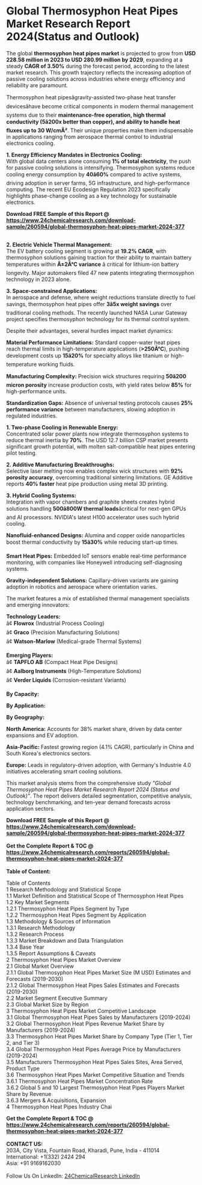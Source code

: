 <h1>Global Thermosyphon Heat Pipes Market Research Report 2024(Status and Outlook)</h1><p>The global <strong>thermosyphon heat pipes market</strong> is projected to grow from <strong>USD 228.58 million in 2023 to USD 280.99 million by 2029</strong>, expanding at a steady <strong>CAGR of 3.50%</strong> during the forecast period, according to the latest market research. This growth trajectory reflects the increasing adoption of passive cooling solutions across industries where energy efficiency and reliability are paramount.</p><p>Thermosyphon heat pipesâgravity-assisted two-phase heat transfer devicesâhave become critical components in modern thermal management systems due to their <strong>maintenance-free operation, high thermal conductivity (5â200x better than copper), and ability to handle heat fluxes up to 30 W/cmÂ²</strong>. Their unique properties make them indispensable in applications ranging from aerospace thermal control to industrial electronics cooling.</p><p><strong>1. Energy Efficiency Mandates in Electronics Cooling:</strong><br>
With global data centers alone consuming <strong>1% of total electricity</strong>, the push for passive cooling solutions is intensifying. Thermosyphon systems reduce cooling energy consumption by <strong>40â60%</strong> compared to active systems, driving adoption in server farms, 5G infrastructure, and high-performance computing. The recent EU Ecodesign Regulation 2023 specifically highlights phase-change cooling as a key technology for sustainable electronics.</p><div><b>Download FREE Sample of this Report @ 
            <a href="https://www.24chemicalresearch.com/download-sample/260594/global-thermosyphon-heat-pipes-market-2024-377">
            https://www.24chemicalresearch.com/download-sample/260594/global-thermosyphon-heat-pipes-market-2024-377</a></b></div><br><p><strong>2. Electric Vehicle Thermal Management:</strong><br>
The EV battery cooling segment is growing at <strong>19.2% CAGR</strong>, with thermosyphon solutions gaining traction for their ability to maintain battery temperatures within <strong>Â±2Â°C variance</strong> â critical for lithium-ion battery longevity. Major automakers filed 47 new patents integrating thermosyphon technology in 2023 alone.</p><p><strong>3. Space-constrained Applications:</strong><br>
In aerospace and defense, where weight reductions translate directly to fuel savings, thermosyphon heat pipes offer <strong>3â5x weight savings</strong> over traditional cooling methods. The recently launched NASA Lunar Gateway project specifies thermosyphon technology for its thermal control system.</p><p>Despite their advantages, several hurdles impact market dynamics:</p><p><strong>Material Performance Limitations:</strong> Standard copper-water heat pipes reach thermal limits in high-temperature applications (<strong>&gt;250Â°C</strong>), pushing development costs up <strong>15â20%</strong> for specialty alloys like titanium or high-temperature working fluids.</p><p><strong>Manufacturing Complexity:</strong> Precision wick structures requiring <strong>50â200 micron porosity</strong> increase production costs, with yield rates below <strong>85%</strong> for high-performance units.</p><p><strong>Standardization Gaps:</strong> Absence of universal testing protocols causes <strong>25% performance variance</strong> between manufacturers, slowing adoption in regulated industries.</p><p><strong>1. Two-phase Cooling in Renewable Energy:</strong><br>
Concentrated solar power plants now integrate thermosyphon systems to reduce thermal inertia by <strong>70%</strong>. The USD 12.7 billion CSP market presents significant growth potential, with molten salt-compatible heat pipes entering pilot testing.</p><p><strong>2. Additive Manufacturing Breakthroughs:</strong><br>
Selective laser melting now enables complex wick structures with <strong>92% porosity accuracy</strong>, overcoming traditional sintering limitations. GE Additive reports <strong>40% faster</strong> heat pipe production using metal 3D printing.</p><p><strong>3. Hybrid Cooling Systems:</strong><br>
Integration with vapor chambers and graphite sheets creates hybrid solutions handling <strong>500â800W thermal loads</strong>âcritical for next-gen GPUs and AI processors. NVIDIA's latest H100 accelerator uses such hybrid cooling.</p><p><strong>Nanofluid-enhanced Designs:</strong> Alumina and copper oxide nanoparticles boost thermal conductivity by <strong>15â30%</strong> while reducing start-up times.</p><p><strong>Smart Heat Pipes:</strong> Embedded IoT sensors enable real-time performance monitoring, with companies like Honeywell introducing self-diagnosing systems.</p><p><strong>Gravity-independent Solutions:</strong> Capillary-driven variants are gaining adoption in robotics and aerospace where orientation varies.</p><p>The market features a mix of established thermal management specialists and emerging innovators:</p><p><strong>Technology Leaders:</strong><br>
â¢ <strong>Flowrox</strong> (Industrial Process Cooling)<br>
â¢ <strong>Graco</strong> (Precision Manufacturing Solutions)<br>
â¢ <strong>Watson-Marlow</strong> (Medical-grade Thermal Systems)</p><p><strong>Emerging Players:</strong><br>
â¢ <strong>TAPFLO AB</strong> (Compact Heat Pipe Designs)<br>
â¢ <strong>Aalborg Instruments</strong> (High-Temperature Solutions)<br>
â¢ <strong>Verder Liquids</strong> (Corrosion-resistant Variants)</p><p><strong>By Capacity:</strong></p><p><strong>By Application:</strong></p><p><strong>By Geography:</strong></p><p><strong>North America:</strong> Accounts for 38% market share, driven by data center expansions and EV adoption.</p><p><strong>Asia-Pacific:</strong> Fastest growing region (4.1% CAGR), particularly in China and South Korea's electronics sectors.</p><p><strong>Europe:</strong> Leads in regulatory-driven adoption, with Germany's Industrie 4.0 initiatives accelerating smart cooling solutions.</p><p>This market analysis stems from the comprehensive study <em>"Global Thermosyphon Heat Pipes Market Research Report 2024 (Status and Outlook)"</em>. The report delivers detailed segmentation, competitive analysis, technology benchmarking, and ten-year demand forecasts across application sectors.</p><div><b>Download FREE Sample of this Report @ 
            <a href="https://www.24chemicalresearch.com/download-sample/260594/global-thermosyphon-heat-pipes-market-2024-377">
            https://www.24chemicalresearch.com/download-sample/260594/global-thermosyphon-heat-pipes-market-2024-377</a></b></div><br><div><b>Get the Complete Report & TOC @ 
            <a href="https://www.24chemicalresearch.com/reports/260594/global-thermosyphon-heat-pipes-market-2024-377">
            https://www.24chemicalresearch.com/reports/260594/global-thermosyphon-heat-pipes-market-2024-377</a></b></div><br>
            <b>Table of Content:</b><p>Table of Contents<br />
1 Research Methodology and Statistical Scope<br />
1.1 Market Definition and Statistical Scope of Thermosyphon Heat Pipes<br />
1.2 Key Market Segments<br />
1.2.1 Thermosyphon Heat Pipes Segment by Type<br />
1.2.2 Thermosyphon Heat Pipes Segment by Application<br />
1.3 Methodology & Sources of Information<br />
1.3.1 Research Methodology<br />
1.3.2 Research Process<br />
1.3.3 Market Breakdown and Data Triangulation<br />
1.3.4 Base Year<br />
1.3.5 Report Assumptions & Caveats<br />
2 Thermosyphon Heat Pipes Market Overview<br />
2.1 Global Market Overview<br />
2.1.1 Global Thermosyphon Heat Pipes Market Size (M USD) Estimates and Forecasts (2019-2030)<br />
2.1.2 Global Thermosyphon Heat Pipes Sales Estimates and Forecasts (2019-2030)<br />
2.2 Market Segment Executive Summary<br />
2.3 Global Market Size by Region<br />
3 Thermosyphon Heat Pipes Market Competitive Landscape<br />
3.1 Global Thermosyphon Heat Pipes Sales by Manufacturers (2019-2024)<br />
3.2 Global Thermosyphon Heat Pipes Revenue Market Share by Manufacturers (2019-2024)<br />
3.3 Thermosyphon Heat Pipes Market Share by Company Type (Tier 1, Tier 2, and Tier 3)<br />
3.4 Global Thermosyphon Heat Pipes Average Price by Manufacturers (2019-2024)<br />
3.5 Manufacturers Thermosyphon Heat Pipes Sales Sites, Area Served, Product Type<br />
3.6 Thermosyphon Heat Pipes Market Competitive Situation and Trends<br />
3.6.1 Thermosyphon Heat Pipes Market Concentration Rate<br />
3.6.2 Global 5 and 10 Largest Thermosyphon Heat Pipes Players Market Share by Revenue<br />
3.6.3 Mergers & Acquisitions, Expansion<br />
4 Thermosyphon Heat Pipes Industry Chai</p><div><b>Get the Complete Report & TOC @ 
            <a href="https://www.24chemicalresearch.com/reports/260594/global-thermosyphon-heat-pipes-market-2024-377">
            https://www.24chemicalresearch.com/reports/260594/global-thermosyphon-heat-pipes-market-2024-377</a></b></div><br><b>CONTACT US:</b><br>
            203A, City Vista, Fountain Road, Kharadi, Pune, India - 411014<br>
            International: +1(332) 2424 294<br>
            Asia: +91 9169162030 <br><br>
            Follow Us On LinkedIn: <a href="https://www.linkedin.com/company/24chemicalresearch/">24ChemicalResearch LinkedIn</a>